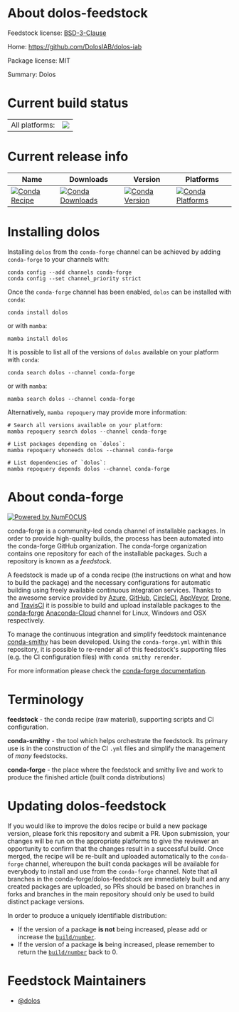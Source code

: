 About dolos-feedstock
=====================

Feedstock license: [BSD-3-Clause](https://github.com/conda-forge/dolos-feedstock/blob/main/LICENSE.txt)

Home: https://github.com/DolosIAB/dolos-iab

Package license: MIT

Summary: Dolos

Current build status
====================


<table><tr><td>All platforms:</td>
    <td>
      <a href="https://dev.azure.com/conda-forge/feedstock-builds/_build/latest?definitionId=20287&branchName=main">
        <img src="https://dev.azure.com/conda-forge/feedstock-builds/_apis/build/status/dolos-feedstock?branchName=main">
      </a>
    </td>
  </tr>
</table>

Current release info
====================

| Name | Downloads | Version | Platforms |
| --- | --- | --- | --- |
| [![Conda Recipe](https://img.shields.io/badge/recipe-dolos-green.svg)](https://anaconda.org/conda-forge/dolos) | [![Conda Downloads](https://img.shields.io/conda/dn/conda-forge/dolos.svg)](https://anaconda.org/conda-forge/dolos) | [![Conda Version](https://img.shields.io/conda/vn/conda-forge/dolos.svg)](https://anaconda.org/conda-forge/dolos) | [![Conda Platforms](https://img.shields.io/conda/pn/conda-forge/dolos.svg)](https://anaconda.org/conda-forge/dolos) |

Installing dolos
================

Installing `dolos` from the `conda-forge` channel can be achieved by adding `conda-forge` to your channels with:

```
conda config --add channels conda-forge
conda config --set channel_priority strict
```

Once the `conda-forge` channel has been enabled, `dolos` can be installed with `conda`:

```
conda install dolos
```

or with `mamba`:

```
mamba install dolos
```

It is possible to list all of the versions of `dolos` available on your platform with `conda`:

```
conda search dolos --channel conda-forge
```

or with `mamba`:

```
mamba search dolos --channel conda-forge
```

Alternatively, `mamba repoquery` may provide more information:

```
# Search all versions available on your platform:
mamba repoquery search dolos --channel conda-forge

# List packages depending on `dolos`:
mamba repoquery whoneeds dolos --channel conda-forge

# List dependencies of `dolos`:
mamba repoquery depends dolos --channel conda-forge
```


About conda-forge
=================

[![Powered by
NumFOCUS](https://img.shields.io/badge/powered%20by-NumFOCUS-orange.svg?style=flat&colorA=E1523D&colorB=007D8A)](https://numfocus.org)

conda-forge is a community-led conda channel of installable packages.
In order to provide high-quality builds, the process has been automated into the
conda-forge GitHub organization. The conda-forge organization contains one repository
for each of the installable packages. Such a repository is known as a *feedstock*.

A feedstock is made up of a conda recipe (the instructions on what and how to build
the package) and the necessary configurations for automatic building using freely
available continuous integration services. Thanks to the awesome service provided by
[Azure](https://azure.microsoft.com/en-us/services/devops/), [GitHub](https://github.com/),
[CircleCI](https://circleci.com/), [AppVeyor](https://www.appveyor.com/),
[Drone](https://cloud.drone.io/welcome), and [TravisCI](https://travis-ci.com/)
it is possible to build and upload installable packages to the
[conda-forge](https://anaconda.org/conda-forge) [Anaconda-Cloud](https://anaconda.org/)
channel for Linux, Windows and OSX respectively.

To manage the continuous integration and simplify feedstock maintenance
[conda-smithy](https://github.com/conda-forge/conda-smithy) has been developed.
Using the ``conda-forge.yml`` within this repository, it is possible to re-render all of
this feedstock's supporting files (e.g. the CI configuration files) with ``conda smithy rerender``.

For more information please check the [conda-forge documentation](https://conda-forge.org/docs/).

Terminology
===========

**feedstock** - the conda recipe (raw material), supporting scripts and CI configuration.

**conda-smithy** - the tool which helps orchestrate the feedstock.
                   Its primary use is in the construction of the CI ``.yml`` files
                   and simplify the management of *many* feedstocks.

**conda-forge** - the place where the feedstock and smithy live and work to
                  produce the finished article (built conda distributions)


Updating dolos-feedstock
========================

If you would like to improve the dolos recipe or build a new
package version, please fork this repository and submit a PR. Upon submission,
your changes will be run on the appropriate platforms to give the reviewer an
opportunity to confirm that the changes result in a successful build. Once
merged, the recipe will be re-built and uploaded automatically to the
`conda-forge` channel, whereupon the built conda packages will be available for
everybody to install and use from the `conda-forge` channel.
Note that all branches in the conda-forge/dolos-feedstock are
immediately built and any created packages are uploaded, so PRs should be based
on branches in forks and branches in the main repository should only be used to
build distinct package versions.

In order to produce a uniquely identifiable distribution:
 * If the version of a package **is not** being increased, please add or increase
   the [``build/number``](https://docs.conda.io/projects/conda-build/en/latest/resources/define-metadata.html#build-number-and-string).
 * If the version of a package **is** being increased, please remember to return
   the [``build/number``](https://docs.conda.io/projects/conda-build/en/latest/resources/define-metadata.html#build-number-and-string)
   back to 0.

Feedstock Maintainers
=====================

* [@dolos](https://github.com/dolos/)

